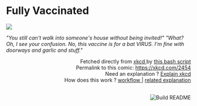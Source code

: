 # <b>Fully Vaccinated</b>

[![](https://imgs.xkcd.com/comics/fully_vaccinated.png)](https://xkcd.com/2454)

<i>&quot;You still can&#39;t walk into someone&#39;s house without being invited!&quot; &quot;What? Oh, I see your confusion. No, this vaccine is for a bat VIRUS. I&#39;m fine with doorways and garlic and stuff.&quot;</i>

<div align="right">
  Fetched directly from
  <a href="https://xkcd.com">
    xkcd
  </a>
  by
  <a href="https://github.com/Vanille-N/Vanille-N/blob/master/fetch">
    this bash script
  </a>
</div>
<div align="right">
  Permalink to this comic:
  <a href="https://xkcd.com/2454">
    https://xkcd.com/2454
  </a>
</div>
<div align="right">
  Need an explanation ?
  <a href="https://www.explainxkcd.com/wiki/index.php/2454">
    Explain xkcd
  </a>
</div>
<div align="right">
  How does this work ?
  <a href="https://github.com/Vanille-N/Vanille-N/blob/master/.github/workflows/build.yml">
    workflow
  </a>
  |
  <a href="https://simonwillison.net/2020/Jul/10/self-updating-profile-readme/">
    related explanation
  </a>
</div><br>

<a href="https://github.com/Vanille-N/Vanille-N/actions"><img src="https://github.com/Vanille-N/Vanille-N/workflows/Build%20README/badge.svg" align="right" alt="Build README"></a>
